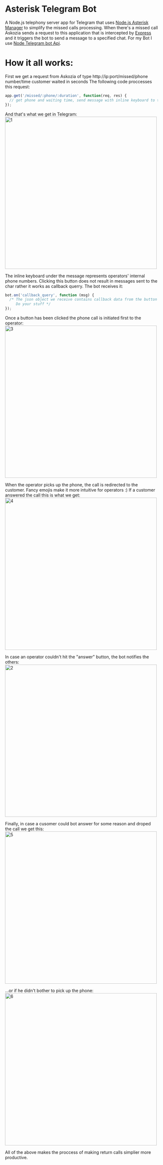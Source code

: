 # Asterisk Telegram Bot

A Node.js telephony server app for Telegram that uses [Node.js Asterisk Manager](https://github.com/pipobscure/NodeJS-AsteriskManager) to simplify the missed calls processing.
When there's a missed call Askozia sends a request to this application that is intercepted by [Express](https://github.com/expressjs/express) and it triggers the bot to
send a message to a specified chat. For my Bot I use [Node Telegram bot Api](https://github.com/yagop/node-telegram-bot-api).

# How it all works:

First we get a request from Askozia of type http://ip:port/missed/phone number/time customer waited in seconds
The following code proccesses this request:

```javascript
app.get('/missed/:phone/:duration', function(req, res) {
  // get phone and waiting time, send message with inline keyboard to telegram chat spesified in config.js
});
```
And that's what we get in Telegram:<br>
<img width="500" alt="1" src="https://cloud.githubusercontent.com/assets/12981076/17741314/6b591a26-64a4-11e6-8012-33e4c18517f6.png">

The inline keyboard under the message represents operators' internal phone numbers. Clicking this button does not
result in messages sent to the char rather it works as callback querry. The bot receives it:
```javascript
bot.on('callback_query', function (msg) {
  /* The json object we receive contains callback data from the button we click here: msg.data
     Do your stuff */
});
```

Once a button has been clicked the phone call is initiated first to the operator:<br>
<img width="500" alt="3" src="https://cloud.githubusercontent.com/assets/12981076/17741326/72960510-64a4-11e6-9ef8-cfe55cf409c6.png">

When the operator picks up the phone, the call is redirected to the customer.
Fancy emojis make it more intuitive for operators :) 
If a customer answered the call this is what we get: <br>
<img width="500" alt="4" src="https://cloud.githubusercontent.com/assets/12981076/17741329/75d9259a-64a4-11e6-9dd8-7812cb3bd550.png">

In case an operator couldn't hit the "answer" button, the bot notifies the others:<br>
<img width="500" alt="2" src="https://cloud.githubusercontent.com/assets/12981076/17741321/6feae1e6-64a4-11e6-9b9a-98e24d9394c3.png">

Finally, in case a cusomer could bot answer for some reason and droped the call we get this:<br>
<img width="500" alt="5" src="https://cloud.githubusercontent.com/assets/12981076/17741344/83970c06-64a4-11e6-9989-a4620caf8a6a.png">

...or if he didn't bother to pick up the phone:<br>
<img width="500" alt="6" src="https://cloud.githubusercontent.com/assets/12981076/17741350/8697008c-64a4-11e6-8905-2dc1c8af0c87.png">

All of the above makes the proccess of making return calls simplier more productive.
